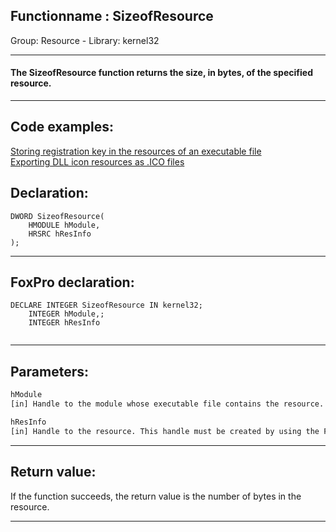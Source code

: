 <link rel="stylesheet" type="text/css" href="../../css/win32api.css">  
<link rel="stylesheet" href="https://cdnjs.cloudflare.com/ajax/libs/font-awesome/4.7.0/css/font-awesome.min.css">

## Functionname : SizeofResource
Group: Resource - Library: kernel32    
***  


#### The SizeofResource function returns the size, in bytes, of the specified resource.
***  


## Code examples:
[Storing registration key in the resources of an executable file](../../samples/sample_401.md)  
[Exporting DLL icon resources as .ICO files](../../samples/sample_502.md)  

## Declaration:
```foxpro  
DWORD SizeofResource(
	HMODULE hModule,
	HRSRC hResInfo
);  
```  
***  


## FoxPro declaration:
```foxpro  
DECLARE INTEGER SizeofResource IN kernel32;
	INTEGER hModule,;
	INTEGER hResInfo
  
```  
***  


## Parameters:
```txt  
hModule
[in] Handle to the module whose executable file contains the resource.

hResInfo
[in] Handle to the resource. This handle must be created by using the FindResource or FindResourceEx function.  
```  
***  


## Return value:
If the function succeeds, the return value is the number of bytes in the resource.  
***  

